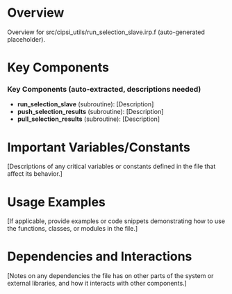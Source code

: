 # Overview

Overview for src/cipsi_utils/run_selection_slave.irp.f (auto-generated placeholder).

# Key Components

### Key Components (auto-extracted, descriptions needed)
- **run_selection_slave** (subroutine): [Description]
- **push_selection_results** (subroutine): [Description]
- **pull_selection_results** (subroutine): [Description]

# Important Variables/Constants

[Descriptions of any critical variables or constants defined in the file that affect its behavior.]

# Usage Examples

[If applicable, provide examples or code snippets demonstrating how to use the functions, classes, or modules in the file.]

# Dependencies and Interactions

[Notes on any dependencies the file has on other parts of the system or external libraries, and how it interacts with other components.]
